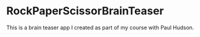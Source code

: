 # RockPaperScissorBrainTeaser
This is a brain teaser app I created as part of my course with Paul Hudson.
